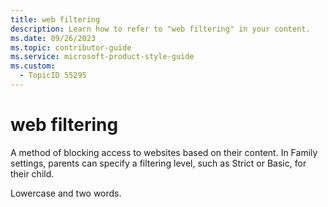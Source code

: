 ```yaml
---
title: web filtering
description: Learn how to refer to "web filtering" in your content.
ms.date: 09/26/2023
ms.topic: contributor-guide
ms.service: microsoft-product-style-guide
ms.custom:
  - TopicID 55295
---
```



# web filtering

A method of blocking access to websites based on their content. In Family settings, parents can specify a filtering level, such as Strict or Basic, for their child.

Lowercase and two words.

